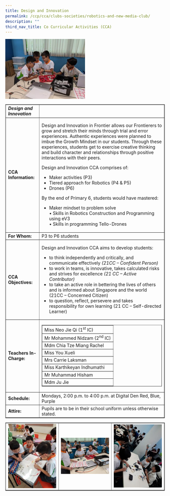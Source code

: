 ```yaml
---
title: Design and Innovation
permalink: /ccp/cca/clubs-societies/robotics-and-new-media-club/
description: ""
third_nav_title: Co Curricular Activities (CCA)
---
```

<img style="width: 50%;" src="/images/di.jpg">
<table class="table table-responsive table-bordered" border="1" cellpadding="10">
<tbody>
<tr>
<td><em><strong>Design and Innovation</strong></em></td>
<td>&nbsp;</td>
</tr>
<tr>
<td><strong>CCA Information:</strong></td>
<td>
<p>Design and Innovation in Frontier allows our Frontierers to grow and stretch their minds through trial and error experiences. Authentic experiences were planned to imbue the Growth Mindset in our students. Through these experiences, students get to exercise creative thinking and build character and relationships through positive interactions with their peers.</p>
<p>Design and Innovation CCA comprises of:</p>
<ul>
<li>Maker activities (P3)</li>
<li>Tiered approach for Robotics (P4 &amp; P5)</li>
<li>Drones (P6)</li>
</ul>
<p>By the end of Primary 6, students would have mastered:</p>
<ul>
<li>Maker mindset to problem solve<br>• Skills in Robotics Construction and Programming using eV3<br>• Skills in programming Tello-Drones</li>
</ul>
</td>
</tr>
<tr>
<td><strong>For Whom:</strong></td>
<td>P3 to P6 students</td>
</tr>
<tr>
<td><strong>CCA Objectives:</strong></td>
<td>
<p>Design and Innovation CCA aims to develop students:</p>
<ul>
<li>to think independently and critically, and communicate effectively&nbsp;<em>(21CC – Confident Person)</em></li>
<li>to work in teams, is innovative, takes calculated risks and strives for excellence&nbsp;<em>(21 CC – Active Contributor)</em></li>
<li>to take an active role in bettering the lives of others and is informed about Singapore and the world (21CC – Concerned Citizen)</li>
<li>to question, reflect, persevere and takes responsibility for own learning (21 CC – Self-directed Learner)</li>
</ul>
</td>
</tr>
<tr>
<td><strong>Teachers In-Charge:</strong></td>
<td>
<table border="1" width="278">
<tbody>
<tr>
<td>Miss Neo Jie Qi (1<sup>st</sup>&nbsp;IC)</td>
</tr>
<tr>
<td>Mr Mohammed Nidzam (2<sup>nd</sup>&nbsp;IC)</td>
</tr>
<tr>
<td>
<div class="fl-accordion-button-label">Mdm Chia Tze Miang Rachel</div>
</td>
</tr>
<tr>
<td>Miss You Xueli</td>
</tr>
<tr>
<td>Mrs Carrie Laksman</td>
</tr>
<tr>
<td>Miss Karthikeyan Indhumathi</td>
</tr>
<tr>
<td>Mr Muhammad Hisham</td>
</tr>
<tr>
<td>Mdm Ju Jie</td>
</tr>
</tbody>
</table>
</td>
</tr>
<tr>
<td><strong>Schedule:</strong></td>
<td>Mondays, 2:00 p.m. to 4:00 p.m. at Digital Den Red, Blue, Purple</td>
</tr>
<tr>
<td><strong>Attire:</strong></td>
<td>Pupils are to be in their school uniform unless otherwise stated.</td>
</tr>
</tbody>
</table>
<table style="border-collapse: collapse; width: 100%;" border="1">
<tbody>
<tr>
<td style="width: 33.3333%;"><img src="/images/di1.jpg"></td>
<td style="width: 33.3333%;"><img src="/images/di2.jpg"></td>
<td style="width: 33.3333%;"><img src="/images/di3.jpg"></td>
</tr>
</tbody>
</table>